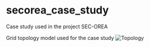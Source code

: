 # secorea_case_study
Case study used in the project SEC-OREA

Grid topology model used for the case study
![Topology](https://user-images.githubusercontent.com/41905628/216294254-16177149-0f31-41cb-bd6c-cf789ff08954.png)

